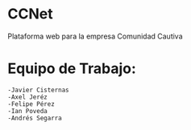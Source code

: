 # CCNet
Plataforma web para la empresa Comunidad Cautiva

# Equipo de Trabajo:
    -Javier Cisternas
    -Axel Jeréz
    -Felipe Pérez
    -Ian Poveda
    -Andrés Segarra
